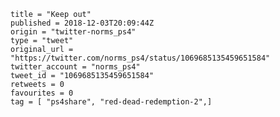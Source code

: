 ```
title = "Keep out"
published = 2018-12-03T20:09:44Z
origin = "twitter-norms_ps4"
type = "tweet"
original_url = "https://twitter.com/norms_ps4/status/1069685135459651584"
twitter_account = "norms_ps4"
tweet_id = "1069685135459651584"
retweets = 0
favourites = 0
tag = [ "ps4share", "red-dead-redemption-2",]
```

<p class='image'><img src='https://mnf.m17s.net/2018/12/03/DthI9bDWwAAWTqW.jpg' alt=''></p>

